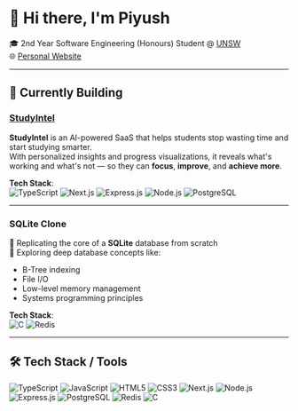 # 👋 Hi there, I'm Piyush

🎓 2nd Year Software Engineering (Honours) Student @ [UNSW](https://www.unsw.edu.au)  
🌐 <a href="https://piyushj.dev" target="_blank">Personal Website</a>

---

## 🚀 Currently Building

### [StudyIntel](https://studyintel.app)
**StudyIntel** is an AI-powered SaaS that helps students stop wasting time and start studying smarter.  
With personalized insights and progress visualizations, it reveals what's working and what's not — so they can **focus**, **improve**, and **achieve more**.

**Tech Stack**:  
![TypeScript](https://img.shields.io/badge/-TypeScript-3178C6?style=flat&logo=typescript&logoColor=white)
![Next.js](https://img.shields.io/badge/-Next.js-000000?style=flat&logo=next.js)
![Express.js](https://img.shields.io/badge/-Express.js-000000?style=flat&logo=express&logoColor=white)
![Node.js](https://img.shields.io/badge/-Node.js-339933?style=flat&logo=node.js&logoColor=white)
![PostgreSQL](https://img.shields.io/badge/-PostgreSQL-4169E1?style=flat&logo=postgresql&logoColor=white)

---

### SQLite Clone
🔧 Replicating the core of a **SQLite** database from scratch  
🧠 Exploring deep database concepts like:
- B-Tree indexing
- File I/O
- Low-level memory management
- Systems programming principles

**Tech Stack**:  
![C](https://img.shields.io/badge/-C-00599C?style=flat&logo=c&logoColor=white)
![Redis](https://img.shields.io/badge/-Redis-DC382D?style=flat&logo=redis&logoColor=white)

---

## 🛠️ Tech Stack / Tools

![TypeScript](https://img.shields.io/badge/-TypeScript-3178C6?style=flat&logo=typescript&logoColor=white)
![JavaScript](https://img.shields.io/badge/-JavaScript-F7DF1E?style=flat&logo=javascript&logoColor=black)
![HTML5](https://img.shields.io/badge/-HTML5-E34F26?style=flat&logo=html5&logoColor=white)
![CSS3](https://img.shields.io/badge/-CSS3-1572B6?style=flat&logo=css3&logoColor=white)
![Next.js](https://img.shields.io/badge/-Next.js-000000?style=flat&logo=next.js)
![Node.js](https://img.shields.io/badge/-Node.js-339933?style=flat&logo=node.js&logoColor=white)
![Express.js](https://img.shields.io/badge/-Express.js-000000?style=flat&logo=express&logoColor=white)
![PostgreSQL](https://img.shields.io/badge/-PostgreSQL-4169E1?style=flat&logo=postgresql&logoColor=white)
![Redis](https://img.shields.io/badge/-Redis-DC382D?style=flat&logo=redis&logoColor=white)
![C](https://img.shields.io/badge/-C-00599C?style=flat&logo=c&logoColor=white)

<!--
---
## 📊 GitHub Stats

<div align="center">
  <img src="https://github-readme-stats.vercel.app/api?username=PiyushJ1&show_icons=true&theme=default" alt="Piyush's GitHub Stats" height="165" />
  <img src="https://github-readme-stats.vercel.app/api/top-langs/?username=PiyushJ1&layout=compact&theme=default" alt="Top Languages" height="165" />
</div>
-->
